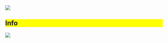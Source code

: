 <img src="https://capsule-render.vercel.app/api?type=waving&color=auto&height=300&section=header&text=안녕하세요%20KT%20Wiz%20프로젝트%2팀%20김부넷%20입니다!&fontSize=40" />

<div style="background-color: yellow;"><h2>Info</h2></div>

<img src="https://capsule-render.vercel.app/api?type=냀&color=#&height=높이&section=footer&text=텍스트&fontSize=텍스트크기" />
